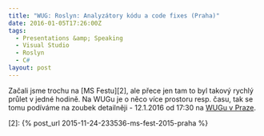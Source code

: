 ```yaml
---
title: "WUG: Roslyn: Analyzátory kódu a code fixes (Praha)"
date: 2016-01-05T17:26:00Z
tags:
  - Presentations &amp; Speaking
  - Visual Studio
  - Roslyn
  - C#
layout: post
---
```

Začali jsme trochu na [MS Festu][2], ale přece jen tam to byl takový rychlý průlet v jedné hodině. Na WUGu je o něco více prostoru resp. času, tak se tomu podíváme na zoubek detailněji - 12.1.2016 od 17:30 na [WUGu v Praze][1].

[1]: https://www.wug.cz/praha/akce/761-Roslyn-Analyzatory-kodu-a-code-fixes
[2]: {% post_url 2015-11-24-233536-ms-fest-2015-praha %}